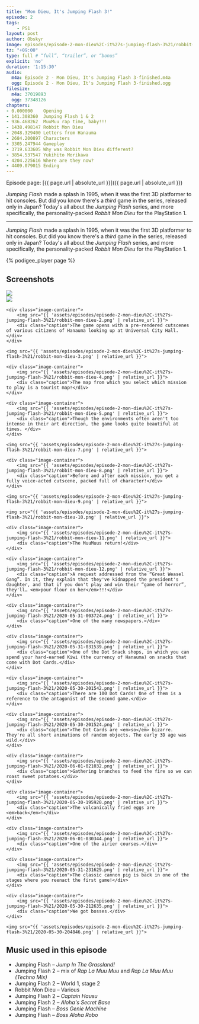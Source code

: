 ```yaml
---
title: "Mon Dieu, It's Jumping Flash 3!"
episode: 2
tags:
    - PS1
layout: post
author: Obskyr
image: episodes/episode-2-mon-dieu%2C-it%27s-jumping-flash-3%21/robbit-mon-dieu-cover.jpg
tz: "+09:00"
type: full # “full”, “trailer”, or “bonus”
explicit: 'no'
duration: '1:15:30'
audio:
  m4a: Episode 2 - Mon Dieu, It's Jumping Flash 3-finished.m4a
  ogg: Episode 2 - Mon Dieu, It's Jumping Flash 3-finished.ogg
filesize:
  m4a: 37019893
  ogg: 37348126
chapters:
- 0.000000    Opening
- 141.308360  Jumping Flash 1 & 2
- 936.468262  MuuMuu rap time, baby!!!
- 1438.498147 Robbit Mon Dieu
- 2048.329400 Letters from Hanauma
- 2684.200897 Characters
- 3305.247944 Gameplay
- 3719.633605 Why was Robbit Mon Dieu different?
- 3854.537547 Yukihito Morikawa
- 4204.225616 Where are they now?
- 4409.079015 Ending
---
```


Episode page: [{{ page.url | absolute_url }}]({{ page.url | absolute_url }})

*Jumping Flash* made a splash in 1995, when it was the first 3D platformer to hit consoles. But did you know there's a *third* game in the series, released only in Japan? Today's all about the *Jumping Flash* series, and more specifically, the personality-packed *Robbit Mon Dieu* for the PlayStation 1.

-----

*Jumping Flash* made a splash in 1995, when it was the first 3D platformer to hit consoles. But did you know there's a *third* game in the series, <span class="no-blurb">released </span>only in Japan? Today's all about the *Jumping Flash* series, and more specifically, the personality-packed *Robbit Mon Dieu* for <span class="no-blurb">the </span>PlayStation 1.

{% podigee_player page %}

## Screenshots

<div class="images">
    <img src="{{ 'assets/episodes/episode-2-mon-dieu%2C-it%27s-jumping-flash-3%21/robbit-mon-dieu-cover.jpg' | relative_url }}">
</div>

<div class="images captiony three-wide">
    <img src="{{ 'assets/episodes/episode-2-mon-dieu%2C-it%27s-jumping-flash-3%21/robbit-mon-dieu-1.png' | relative_url }}">

    <div class="image-container">
        <img src="{{ 'assets/episodes/episode-2-mon-dieu%2C-it%27s-jumping-flash-3%21/robbit-mon-dieu-2.png' | relative_url }}">
        <div class="caption">The game opens with a pre-rendered cutscenes of various citizens of Hanauma looking up at Universal City Hall.</div>
    </div>

    <img src="{{ 'assets/episodes/episode-2-mon-dieu%2C-it%27s-jumping-flash-3%21/robbit-mon-dieu-3.png' | relative_url }}">

    <div class="image-container">
        <img src="{{ 'assets/episodes/episode-2-mon-dieu%2C-it%27s-jumping-flash-3%21/robbit-mon-dieu-4.png' | relative_url }}">
        <div class="caption">The map from which you select which mission to play is a tourist map!</div>
    </div>

    <div class="image-container">
        <img src="{{ 'assets/episodes/episode-2-mon-dieu%2C-it%27s-jumping-flash-3%21/robbit-mon-dieu-5.png' | relative_url }}">
        <div class="caption">Though the environments often aren't too intense in their art direction, the game looks quite beautiful at times. </div>
    </div>

    <img src="{{ 'assets/episodes/episode-2-mon-dieu%2C-it%27s-jumping-flash-3%21/robbit-mon-dieu-7.png' | relative_url }}">

    <div class="image-container">
        <img src="{{ 'assets/episodes/episode-2-mon-dieu%2C-it%27s-jumping-flash-3%21/robbit-mon-dieu-8.png' | relative_url }}">
        <div class="caption">Before and after each mission, you get a fully voice-acted cutscene, packed full of character!</div>
    </div>

    <img src="{{ 'assets/episodes/episode-2-mon-dieu%2C-it%27s-jumping-flash-3%21/robbit-mon-dieu-9.png' | relative_url }}">

    <img src="{{ 'assets/episodes/episode-2-mon-dieu%2C-it%27s-jumping-flash-3%21/robbit-mon-dieu-10.png' | relative_url }}">

    <div class="image-container">
        <img src="{{ 'assets/episodes/episode-2-mon-dieu%2C-it%27s-jumping-flash-3%21/robbit-mon-dieu-11.png' | relative_url }}">
        <div class="caption">The MuuMuus return!</div>
    </div>

    <div class="image-container">
        <img src="{{ 'assets/episodes/episode-2-mon-dieu%2C-it%27s-jumping-flash-3%21/robbit-mon-dieu-12.png' | relative_url }}">
        <div class="caption">A request addressed from the “Great Weasel Gang”. In it, they explain that they've kidnapped the president's daughter, and that if you don't play and win their “game of horror”, they'll… <em>pour flour on her</em>!!!</div>
    </div>

    <div class="image-container">
        <img src="{{ 'assets/episodes/episode-2-mon-dieu%2C-it%27s-jumping-flash-3%21/2020-05-31-003724.png' | relative_url }}">
        <div class="caption">One of the many newspapers.</div>
    </div>

    <div class="image-container">
        <img src="{{ 'assets/episodes/episode-2-mon-dieu%2C-it%27s-jumping-flash-3%21/2020-05-31-031539.png' | relative_url }}">
        <div class="caption">One of the Dot Snack shops, in which you can spend your hard-earned Kiwi (the currency of Hanauma) on snacks that come with Dot Cards.</div>
    </div>

    <div class="image-container">
        <img src="{{ 'assets/episodes/episode-2-mon-dieu%2C-it%27s-jumping-flash-3%21/2020-05-30-201542.png' | relative_url }}">
        <div class="caption">There are 100 Dot Cards! One of them is a reference to the antagonist of the second game.</div>
    </div>

    <div class="image-container">
        <img src="{{ 'assets/episodes/episode-2-mon-dieu%2C-it%27s-jumping-flash-3%21/2020-05-30-201524.png' | relative_url }}">
        <div class="caption">The Dot Cards are <em>so</em> bizarre. They're all short animations of random objects. The early 3D age was wild.</div>
    </div>

    <div class="image-container">
        <img src="{{ 'assets/episodes/episode-2-mon-dieu%2C-it%27s-jumping-flash-3%21/2020-06-01-021032.png' | relative_url }}">
        <div class="caption">Gathering branches to feed the fire so we can roast sweet potatoes.</div>
    </div>

    <div class="image-container">
        <img src="{{ 'assets/episodes/episode-2-mon-dieu%2C-it%27s-jumping-flash-3%21/2020-05-30-195920.png' | relative_url }}">
        <div class="caption">The volcanically fried eggs are <em>back</em>!</div>
    </div>

    <div class="image-container">
        <img src="{{ 'assets/episodes/episode-2-mon-dieu%2C-it%27s-jumping-flash-3%21/2020-06-01-030344.png' | relative_url }}">
        <div class="caption">One of the airier courses.</div>
    </div>

    <div class="image-container">
        <img src="{{ 'assets/episodes/episode-2-mon-dieu%2C-it%27s-jumping-flash-3%21/2020-05-31-231629.png' | relative_url }}">
        <div class="caption">The classic cannon pig is back in one of the stages where you reenact the first game!</div>
    </div>

    <div class="image-container">
        <img src="{{ 'assets/episodes/episode-2-mon-dieu%2C-it%27s-jumping-flash-3%21/2020-05-30-212635.png' | relative_url }}">
        <div class="caption">We got bosses.</div>
    </div>

    <img src="{{ 'assets/episodes/episode-2-mon-dieu%2C-it%27s-jumping-flash-3%21/2020-05-30-204846.png' | relative_url }}">
</div>

## Music used in this episode

- Jumping Flash – *Jump In The Grassland!*
- Jumping Flash 2 – mix of *Rap La Muu Muu* and *Rap La Muu Muu (Techno Mix)*
- Jumping Flash 2 – World 1, stage 2
- Robbit Mon Dieu – Various
- Jumping Flash 2 – *Captain Hausu*
- Jumping Flash 2 – *Aloha's Secret Base*
- Jumping Flash – *Boss Genie Machine*
- Jumping Flash – *Boss Aloha Robo*
